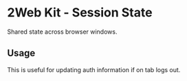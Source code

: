 # 2Web Kit - Session State

Shared state across browser windows.

## Usage

This is useful for updating auth information if on tab logs out.
